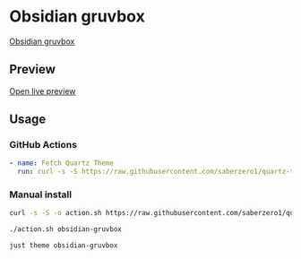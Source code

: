 # Obsidian gruvbox

[Obsidian gruvbox](https://insanum.com)

## Preview

[Open live preview](https://quartz-themes.github.io/obsidian-gruvbox/)

## Usage

### GitHub Actions

```yaml
- name: Fetch Quartz Theme
  run: curl -s -S https://raw.githubusercontent.com/saberzero1/quartz-themes/master/action.sh | bash -s -- obsidian-gruvbox
```

### Manual install

```bash
curl -s -S -o action.sh https://raw.githubusercontent.com/saberzero1/quartz-themes/master/action.sh

./action.sh obsidian-gruvbox
```

```bash
just theme obsidian-gruvbox
```
